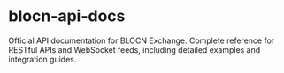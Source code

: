 # blocn-api-docs
Official API documentation for BLOCN Exchange. Complete reference for RESTful APIs and WebSocket feeds, including detailed examples and integration guides.
